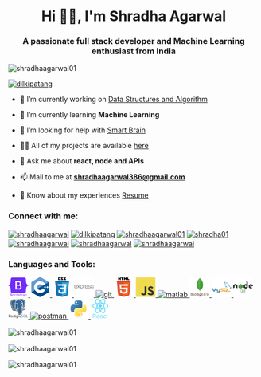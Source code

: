 <h1 align="center">Hi 👋🏻, I'm Shradha Agarwal</h1>
<h3 align="center">A passionate full stack developer and Machine Learning enthusiast from India</h3>

<p align="left"> <img src="https://komarev.com/ghpvc/?username=shradhaagarwal01&label=Profile%20views&color=0e75b6&style=flat" alt="shradhaagarwal01" /> </p>

<p align="left"> <a href="https://twitter.com/dilkipatang" target="blank"><img src="https://img.shields.io/twitter/follow/dilkipatang?logo=twitter&style=for-the-badge" alt="dilkipatang" /></a> </p>

- 🔭 I’m currently working on [Data Structures and Algorithm](https://github.com/shradhaagarwal01/Data-Structures-and-Algorithm)

- 🌱 I’m currently learning **Machine Learning**

- 🤝 I’m looking for help with [Smart Brain](https://github.com/shradhaagarwal01/Smart-Brain)

- 👨‍💻 All of my projects are available [here](https://github.com/shradhaagarwal01?tab=repositories)

- 💬 Ask me about **react, node and APIs**

- 📫 Mail to me at **shradhaagarwal386@gmail.com**

- 📄 Know about my experiences [Resume](https://drive.google.com/file/d/1ESbD1qGv6fHjgVMxIXDqp_8HPsWlS3Bd/view?usp=sharing)

<h3 align="left">Connect with me:</h3>
<p align="left">
<a href="https://codepen.io/shradhaagarwal" target="blank"><img align="center" src="https://cdn.jsdelivr.net/npm/simple-icons@3.0.1/icons/codepen.svg" alt="shradhaagarwal" height="30" width="40" /></a>
<a href="https://twitter.com/dilkipatang" target="blank"><img align="center" src="https://cdn.jsdelivr.net/npm/simple-icons@3.0.1/icons/twitter.svg" alt="dilkipatang" height="30" width="40" /></a>
<a href="https://linkedin.com/in/shradhaagarwal01" target="blank"><img align="center" src="https://cdn.jsdelivr.net/npm/simple-icons@3.0.1/icons/linkedin.svg" alt="shradhaagarwal01" height="30" width="40" /></a>
<a href="https://www.codechef.com/users/shradha01" target="blank"><img align="center" src="https://cdn.jsdelivr.net/npm/simple-icons@3.1.0/icons/codechef.svg" alt="shradha01" height="30" width="40" /></a>
<a href="https://www.hackerrank.com/shradhaagarwal" target="blank"><img align="center" src="https://cdn.jsdelivr.net/npm/simple-icons@3.0.1/icons/hackerrank.svg" alt="shradhaagarwal" height="30" width="40" /></a>
<a href="https://www.leetcode.com/shradhaagarwal" target="blank"><img align="center" src="https://cdn.jsdelivr.net/npm/simple-icons@3.0.1/icons/leetcode.svg" alt="shradhaagarwal" height="30" width="40" /></a>
<a href="https://auth.geeksforgeeks.org/user/shradhaagarwal" target="blank"><img align="center" src="https://cdn.jsdelivr.net/npm/simple-icons@3.0.1/icons/geeksforgeeks.svg" alt="shradhaagarwal" height="30" width="40" /></a>
</p>

<h3 align="left">Languages and Tools:</h3>
<p align="left"> <a href="https://getbootstrap.com" target="_blank"> <img src="https://raw.githubusercontent.com/devicons/devicon/master/icons/bootstrap/bootstrap-plain-wordmark.svg" alt="bootstrap" width="40" height="40"/> </a> <a href="https://www.w3schools.com/cpp/" target="_blank"> <img src="https://raw.githubusercontent.com/devicons/devicon/master/icons/cplusplus/cplusplus-original.svg" alt="cplusplus" width="40" height="40"/> </a> <a href="https://www.w3schools.com/css/" target="_blank"> <img src="https://raw.githubusercontent.com/devicons/devicon/master/icons/css3/css3-original-wordmark.svg" alt="css3" width="40" height="40"/> </a> <a href="https://expressjs.com" target="_blank"> <img src="https://raw.githubusercontent.com/devicons/devicon/master/icons/express/express-original-wordmark.svg" alt="express" width="40" height="40"/> </a> <a href="https://git-scm.com/" target="_blank"> <img src="https://www.vectorlogo.zone/logos/git-scm/git-scm-icon.svg" alt="git" width="40" height="40"/> </a> <a href="https://www.w3.org/html/" target="_blank"> <img src="https://raw.githubusercontent.com/devicons/devicon/master/icons/html5/html5-original-wordmark.svg" alt="html5" width="40" height="40"/> </a> <a href="https://developer.mozilla.org/en-US/docs/Web/JavaScript" target="_blank"> <img src="https://raw.githubusercontent.com/devicons/devicon/master/icons/javascript/javascript-original.svg" alt="javascript" width="40" height="40"/> </a> <a href="https://www.mathworks.com/" target="_blank"> <img src="https://raw.githubusercontent.com/simple-icons/simple-icons/master/icons/mathworks.svg" alt="matlab" width="40" height="40"/> </a> <a href="https://www.mongodb.com/" target="_blank"> <img src="https://raw.githubusercontent.com/devicons/devicon/master/icons/mongodb/mongodb-original-wordmark.svg" alt="mongodb" width="40" height="40"/> </a> <a href="https://www.mysql.com/" target="_blank"> <img src="https://raw.githubusercontent.com/devicons/devicon/master/icons/mysql/mysql-original-wordmark.svg" alt="mysql" width="40" height="40"/> </a> <a href="https://nodejs.org" target="_blank"> <img src="https://raw.githubusercontent.com/devicons/devicon/master/icons/nodejs/nodejs-original-wordmark.svg" alt="nodejs" width="40" height="40"/> </a> <a href="https://www.postgresql.org" target="_blank"> <img src="https://raw.githubusercontent.com/devicons/devicon/master/icons/postgresql/postgresql-original-wordmark.svg" alt="postgresql" width="40" height="40"/> </a> <a href="https://postman.com" target="_blank"> <img src="https://www.vectorlogo.zone/logos/getpostman/getpostman-icon.svg" alt="postman" width="40" height="40"/> </a> <a href="https://www.python.org" target="_blank"> <img src="https://raw.githubusercontent.com/devicons/devicon/master/icons/python/python-original.svg" alt="python" width="40" height="40"/> </a> <a href="https://reactjs.org/" target="_blank"> <img src="https://raw.githubusercontent.com/devicons/devicon/master/icons/react/react-original-wordmark.svg" alt="react" width="40" height="40"/> </a> </p>

<p><img align="center" src="https://github-readme-stats.vercel.app/api/top-langs?username=shradhaagarwal01&show_icons=true&locale=en&layout=compact&theme=tokyonight" alt="shradhaagarwal01" /></p>

<p><img align="center" src="https://github-readme-stats.vercel.app/api?username=shradhaagarwal01&show_icons=true&locale=en&theme=tokyonight" alt="shradhaagarwal01" /></p>

<p><img align="center" src="https://github-readme-streak-stats.herokuapp.com/?user=shradhaagarwal01&theme=tokyonight" alt="shradhaagarwal01" /></p>
